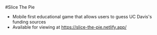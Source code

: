 #Slice The Pie

* Mobile first educational game that allows users to guess UC Davis's funding sources 
* Available for viewing at https://slice-the-pie.netlify.app/
